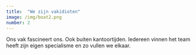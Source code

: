 ```yaml
---
title:  "We zijn vakidioten"
image: /img/boat2.png
number: 2
---
```

Ons vak fascineert ons. Ook buiten kantoortijden. Iedereen vinnen het team heeft zijn eigen specialisme en zo vullen we elkaar.
